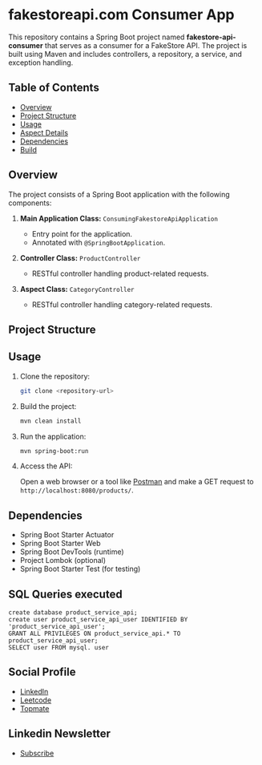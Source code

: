 # fakestoreapi.com Consumer App

This repository contains a Spring Boot project named **fakestore-api-consumer** that serves as a consumer for a FakeStore API. The project is built using Maven and includes controllers, a repository, a service, and exception handling.

## Table of Contents
- [Overview](#overview)
- [Project Structure](#project-structure)
- [Usage](#usage)
- [Aspect Details](#aspect-details)
- [Dependencies](#dependencies)
- [Build](#build)

## Overview

The project consists of a Spring Boot application with the following components:

1. **Main Application Class:** `ConsumingFakestoreApiApplication`
    - Entry point for the application.
    - Annotated with `@SpringBootApplication`.

2. **Controller Class:** `ProductController`
    - RESTful controller handling product-related requests.

3. **Aspect Class:** `CategoryController`
     - RESTful controller handling category-related requests.

## Project Structure


## Usage

1. Clone the repository:

    ```bash
    git clone <repository-url>
    ```

2. Build the project:

    ```bash
    mvn clean install
    ```

3. Run the application:

    ```bash
    mvn spring-boot:run
    ```

4. Access the API:

   Open a web browser or a tool like [Postman](https://www.postman.com/) and make a GET request to `http://localhost:8080/products/`.


## Dependencies

- Spring Boot Starter Actuator
- Spring Boot Starter Web
- Spring Boot DevTools (runtime)
- Project Lombok (optional)
- Spring Boot Starter Test (for testing)

## SQL Queries executed
```mysql
create database product_service_api;
create user product_service_api_user IDENTIFIED BY 'product_service_api_user';
GRANT ALL PRIVILEGES ON product_service_api.* TO product_service_api_user;
SELECT user FROM mysql. user
```


## Social Profile
- [LinkedIn](https://www.linkedin.com/in/ashwanicse/)
- [Leetcode](https://leetcode.com/ashwani__kumar/)
- [Topmate](https://topmate.io/ashwanikumar)
## Linkedin Newsletter
- [Subscribe](https://www.linkedin.com/newsletters/7084124970443767808/)
